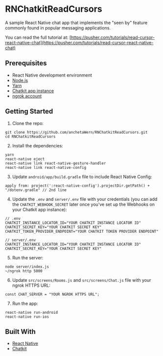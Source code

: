 # RNChatkitReadCursors
A sample React Native chat app that implements the "seen by" feature commonly found in popular messaging applications.

You can read the full tutorial at: [https://pusher.com/tutorials/read-cursor-react-native-chat](https://pusher.com/tutorials/read-cursor-react-native-chat)

## Prerequisites

-   React Native development environment
-   [Node.js](https://nodejs.org/en/)
-   [Yarn](https://yarnpkg.com/en/)
-   [Chatkit app instance](https://pusher.com/chatkit)
-   [ngrok account](https://ngrok.com/)

## Getting Started

1. Clone the repo:

```
git clone https://github.com/anchetaWern/RNChatkitReadCursors.git
cd RNChatkitReadCursors
```

2. Install the dependencies:

```
yarn
react-native eject
react-native link react-native-gesture-handler
react-native link react-native-config
```

3. Update `android/app/build.gradle` file to include React Native Config:

```
apply from: project(':react-native-config').projectDir.getPath() + "/dotenv.gradle" // 2nd line
```

4. Update the `.env` and `server/.env` file with your credentials (you can add the `CHATKIT_WEBHOOK_SECRET` later once you've set up the Webhooks on your Chatkit app instance):

```
// .env
CHATKIT_INSTANCE_LOCATOR_ID="YOUR CHATKIT INSTANCE LOCATOR ID"
CHATKIT_SECRET_KEY="YOUR CHATKIT SECRET KEY"
CHATKIT_TOKEN_PROVIDER_ENDPOINT="YOUR CHATKIT TOKEN PROVIDER ENDPOINT"
```

```
// server/.env
CHATKIT_INSTANCE_LOCATOR_ID="YOUR CHATKIT INSTANCE LOCATOR ID"
CHATKIT_SECRET_KEY="YOUR CHATKIT SECRET KEY"
```

5. Run the server:

```
node server/index.js
~/ngrok http 5000
```

6. Update `src/screens/Rooms.js` and `src/screens/Chat.js` file with your ngrok HTTPS URL:

```
const CHAT_SERVER = "YOUR NGROK HTTPS URL";
```

7. Run the app:

```
react-native run-android
react-native run-ios
```

## Built With

-   [React Native](http://facebook.github.io/react-native/)
-   [Chatkit](https://pusher.com/chatkit)
